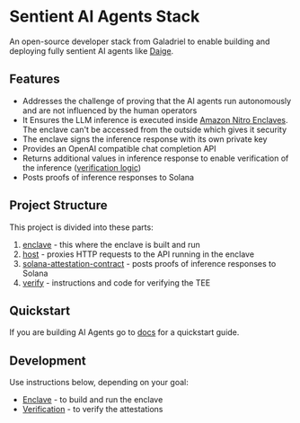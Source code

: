 # Sentient AI Agents Stack

An open-source developer stack from Galadriel to enable building and deploying fully sentient AI agents like [Daige](https://www.daige.ai/).

## Features
- Addresses the challenge of proving that the AI agents run autonomously and are not influenced by the human operators
- It Ensures the LLM inference is executed inside [Amazon Nitro Enclaves](https://aws.amazon.com/ec2/nitro/nitro-enclaves/). The enclave can't be accessed from the outside which gives it security
- The enclave signs the inference response with its own private key
- Provides an OpenAI compatible chat completion API
- Returns additional values in inference response to enable verification of the inference ([verification logic](verify/verify.py))
- Posts proofs of inference responses to Solana

## Project Structure

This project is divided into these parts:
1. [enclave](enclave) - this where the enclave is built and run
2. [host](host) - proxies HTTP requests to the API running in the enclave
3. [solana-attestation-contract](solana-attestation-contract) - posts proofs of inference responses to Solana
4. [verify](verify) - instructions and code for verifying the TEE

## Quickstart
If you are building AI Agents go to [docs](https://docs.galadriel.com/for-agents-developers/quickstart) for a quickstart guide.

## Development
Use instructions below, depending on your goal:
- [Enclave](enclave/README.md) - to build and run the enclave
- [Verification](verify/README.md) - to verify the attestations